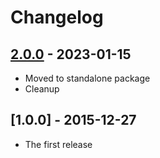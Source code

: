# Changelog

## [2.0.0] - 2023-01-15

- Moved to standalone package
- Cleanup


## [1.0.0] - 2015-12-27

- The first release



[unreleased]: https://github.com/medo64/Medo.Twofish/
[2.0.0]: https://www.nuget.org/packages/Twofish/2.0.0
